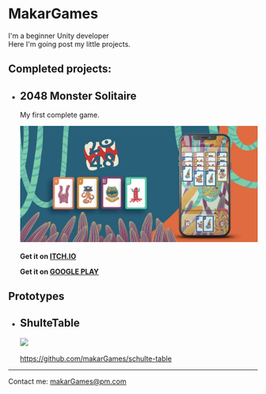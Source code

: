 # MakarGames
I'm a beginner Unity developer<br>
Here I'm going post my little projects.

## Сompleted projects:

- ## 2048 Monster Solitaire
  My first complete game.<br>

  <img src = "./images/banner.jpg">
  <br>
  <br>
  <b>Get it on <a href="https://makargames.itch.io/2048-monster-solitaire">ITCH.IO</b></a><br>

  <b>Get it on <a href="https://play.google.com/store/apps/details?id=com.makar.dva">GOOGLE PLAY</b></a>

## Prototypes
- ## ShulteTable
  
  <img src = "https://github.com/makarGames/schulte-table/blob/b73f4fcf809c152e74ea26a730c2fb7d5dc66c69/gameplay.gif" width = 200>
  <br>

  <a href="https://github.com/makarGames/schulte-table">https://github.com/makarGames/schulte-table</a>
***
Contact me: makarGames@pm.com
